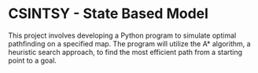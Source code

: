 # CSINTSY - State Based Model
This project involves developing a Python program to simulate optimal pathfinding on a specified map. The program will utilize the A* algorithm, a heuristic search approach, to find the most efficient path from a starting point to a goal.
